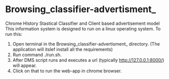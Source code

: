# Browsing_classifier-advertisment_
Chrome HIstory Stastical Classifier and Client based advertisement model
This information system is designed to run on a linux operating system.
To run this:
1) Open terminal in the Browsing_classifier-advertisment_ directory. (The application will itslef install all the requirements)
2) Run command ./run.sh.
3) After DMS script runs and executes a url (typically http://127.0.0.1:8000/) will appear.
4) Click on that to run the web-app in chrome browser.

